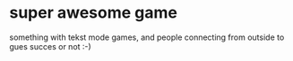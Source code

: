 super awesome game
================

something with tekst mode games, and people connecting from outside to gues succes or not :-)


